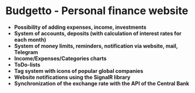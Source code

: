 # Budgetto - Personal finance website 
<ul>
  <li><b>Possibility of adding expenses, income, investments</b></li>
  <li><b>System of accounts, deposits (with calculation of interest rates for each month)</b></li>
  <li><b>System of money limits, reminders, notification via website, mail, Telegram</b></li>
  <li><b>Income/Expenses/Categories charts</b></li>
  <li><b>ToDo-lists</b></li>
  <li><b>Tag system with icons of popular global companies</b></li>
  <li><b>Website notifications using the SignalR library</b></li>
  <li><b>Synchronization of the exchange rate with the API of the Central Bank</b></li>
</ul>
